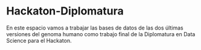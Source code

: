 # Hackaton-Diplomatura
En este espacio vamos a trabajar las bases de datos de las dos últimas versiones del genoma humano como trabajo final de la Diplomatura en Data Science para el Hackaton.
